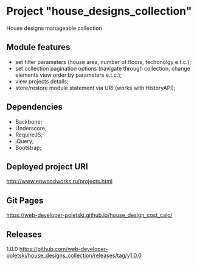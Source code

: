 # Project "house_designs_collection"
House designs manageable collection

## Module features
- set filter parameters (house area, number of floors, techonolgy e.t.c.);
- set collection pagination options (navigate through collection, change elements view order by parameters e.t.c.);
- view projects details;
- store/restore module statement via URI (works with HistoryAPI);

## Dependencies
- Backbone;
- Underscore;
- RequireJS;
- jQuery;
- Bootstrap;

## Deployed project URI
http://www.epwoodworks.ru/projects.html

## Git Pages
https://web-developer-poletski.github.io/house_design_cost_calc/

## Releases
1.0.0 https://github.com/web-developer-poletski/house_designs_collection/releases/tag/v1.0.0
